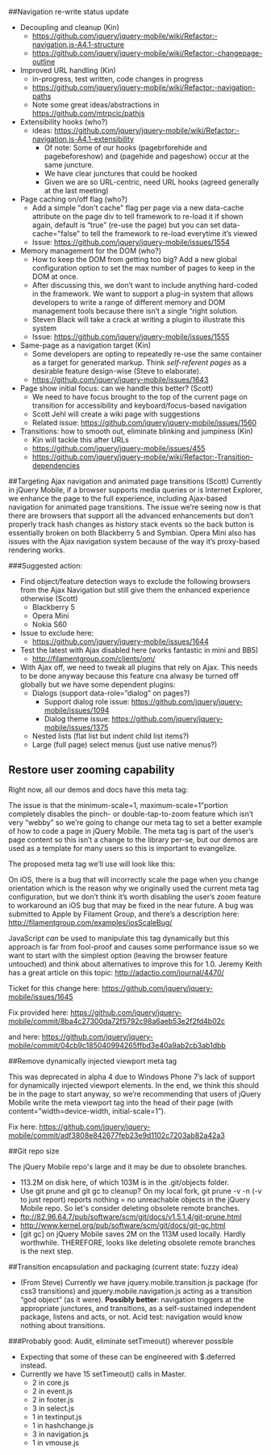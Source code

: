 ##Navigation re-write status update
* Decoupling and cleanup (Kin) 
  - https://github.com/jquery/jquery-mobile/wiki/Refactor:-navigation.js-A4.1-structure
  - https://github.com/jquery/jquery-mobile/wiki/Refactor:-changepage-outline
* Improved URL handling (Kin) 
  - in-progress, test written, code changes in progress
  - https://github.com/jquery/jquery-mobile/wiki/Refactor:-navigation-paths
  - Note some great ideas/abstractions in https://github.com/mtrpcic/pathjs
* Extensibility hooks (who?)
  - ideas: https://github.com/jquery/jquery-mobile/wiki/Refactor:-navigation.js-A4.1-extensibility
    * Of note: Some of our hooks (pagebrforehide and pagebeforeshow) and (pagehide and pageshow) occur at the same juncture.
    * We have clear junctures that could be hooked
    * Given we are so URL-centric, need URL hooks (agreed generally at the last meeting)
* Page caching on/off flag (who?) 
  - Add a simple "don't cache" flag per page via a new data-cache attribute on the page div to tell framework to re-load it if shown again, default is “true” (re-use the page) but you can set data-cache="false" to tell the framework to re-load everytime it’s viewed
  - Issue: https://github.com/jquery/jquery-mobile/issues/1554 
* Memory management for the DOM (who?)
  - How to keep the DOM from getting too big? Add a new global configuration option to set the max number of pages to keep in the DOM at once.
  - After discussing this, we don’t want to include anything hard-coded in the framework. We want to support a plug-in system that allows developers to write a range of different memory and DOM management tools because there isn’t a single “right solution.
  - Steven Black will take a crack at writing a plugin to illustrate this system
  - Issue: https://github.com/jquery/jquery-mobile/issues/1555
* Same-page as a navigation target (Kin)
  - Some developers are opting to repeatedly re-use the same container as a target for generated markup.  Think *self-referent pages* as a desirable feature design-wise (Steve to elaborate).
  - https://github.com/jquery/jquery-mobile/issues/1643
* Page show initial focus: can we handle this better? (Scott)
  - We need to have focus brought to the top of the current page on transition for accessibility and keyboard/focus-based navigation
  - Scott Jehl will create a wiki page with suggestions
  - Related issue: https://github.com/jquery/jquery-mobile/issues/1560
* Transitions: how to smooth out, eliminate blinking and jumpiness (Kin)
  - Kin will tackle this after URLs
  - https://github.com/jquery/jquery-mobile/issues/455
  - https://github.com/jquery/jquery-mobile/wiki/Refactor:-Transition-dependencies

##Targeting Ajax navigation and animated page transitions (Scott)
Currently in jQuery Mobile, if a browser supports media queries or is Internet Explorer, we enhance the page to the full experience, including Ajax-based navigation for animated page transitions. The issue we’re seeing now is that there are browsers that support all the advanced enhancements but don’t properly track hash changes as history stack events so the back button is essentially broken on both Blackberry 5 and Symbian. Opera Mini also has issues with the Ajax navigation system because of the way it’s proxy-based rendering works.

###Suggested action:
* Find object/feature detection ways to exclude the following browsers from the Ajax Navigation but still give them the enhanced experience otherwise (Scott)
  - Blackberry 5
  - Opera Mini
  - Nokia S60
* Issue to exclude here:
  - https://github.com/jquery/jquery-mobile/issues/1644
* Test the latest with Ajax disabled here (works fantastic in mini and BB5)
  - http://filamentgroup.com/clients/om/
* With Ajax off, we need to tweak all plugins that rely on Ajax. This needs to be done anyway because this feature cna alwasy be turned off globally but we have some dependent plugins:
  - Dialogs (support data-role=”dialog” on pages?)
    * Support dialog role issue: https://github.com/jquery/jquery-mobile/issues/1094
    * Dialog theme issue: https://github.com/jquery/jquery-mobile/issues/1375
  - Nested lists (flat list but indent child list items?)
  - Large (full page) select menus (just use native menus?)
  
## Restore user zooming capability

Right now, all our demos and docs have this meta tag:

<meta name="viewport" content="width=device-width, minimum-scale=1, maximum-scale=1">

The issue is that the minimum-scale=1, maximum-scale=1"portion completely disables the pinch- or double-tap-to-zoom feature which isn’t very “webby” so we’re going to change our meta tag to set a better example of how to code a page in jQuery Mobile. The meta tag is part of the user’s page content so this isn’t a change to the library per-se, but our demos are used as a template for many users so this is important to evangelize.

The proposed meta tag we’ll use will look like this: 

<meta name="viewport" content="width=device-width, initial-scale=”1”">

On iOS, there is a bug that will incorrectly scale the page when you change orientation which is the reason why we originally used the current meta tag configuration, but we don’t think it’s worth disabling the user’s zoom feature to workaround an iOS bug that may be fixed in the near future. A bug was submitted to Apple by Filament Group, and there’s a description here: http://filamentgroup.com/examples/iosScaleBug/

JavaScript *can* be used to manipulate this tag dynamically but this approach is far from fool-proof and causes some performance issue so we want to start with the simplest option (leaving the browser feature untouched) and think about alternatives to improve this for 1.0. Jeremy Keith has a great article on this topic: http://adactio.com/journal/4470/

Ticket for this change here: https://github.com/jquery/jquery-mobile/issues/1645

Fix provided here: https://github.com/jquery/jquery-mobile/commit/8ba4c27300da72f5792c98a6aeb53e2f2fd4b02c

and here: https://github.com/jquery/jquery-mobile/commit/04cb9c185040994265ffbd3e40a9ab2cb3ab1dbb

##Remove dynamically injected viewport meta tag

This was deprecated in alpha 4 due to Windows Phone 7’s lack of support for dynamically injected viewport elements. In the end, we think this should be in the page to start anyway, so we’re recommending that users of jQuery Mobile write the meta viewport tag into the head of their page (with content=”width=device-width, initial-scale=1”).

Fix here: https://github.com/jquery/jquery-mobile/commit/adf3808e842677feb23e9d1102c7203ab82a42a3

##Git repo size

The jQuery Mobile repo's large and it may be due to obsolete branches.
* 113.2M on disk here, of which 103M is in the .git/objects folder.
* Use git prune and git gc to cleanup?  On my local fork, git prune -v -n  (-v to just report) reports nothing = no unreachable objects in the jQuery Mobile repo.  So let's consider deleting obsolete remote branches.
* ftp://82.96.64.7/pub/software/scm/git/docs/v1.5.1.4/git-prune.html
* http://www.kernel.org/pub/software/scm/git/docs/git-gc.html
* [git gc] on jQuery Mobile saves 2M on the 113M used locally.  Hardly worthwhile.  THEREFORE, looks like deleting obsolete remote branches is the next step.

##Transition encapsulation and packaging (current state: fuzzy idea)
* (From Steve) Currently we have jquery.mobile.transition.js package (for css3 transitions) and jquery.mobile.navigation.js acting as a transition “god object” (as it were).  **Possibly better**: navigation triggers at the appropriate junctures, and transitions, as a self-sustained independent package, listens and acts, or not.  Acid test: navigation would know nothing about transitions.

###Probably good: Audit, eliminate setTimeout() wherever possible  
* Expecting that some of these can be engineered with $.deferred instead.
* Currently we have 15 setTimeout() calls in Master.
  - 2 in core.js
  - 2 in event.js
  - 2 in footer.js
  - 3 in select.js
  - 1 in textinput.js
  - 1 in hashchange.js
  - 3 in navigation.js
  - 1 in vmouse.js
